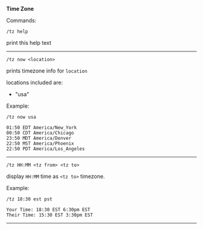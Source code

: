 **Time Zone**

Commands:

 `/tz help`

print this help text

---


 `/tz now <location>`

prints timezone info for `location`

locations included are:
    
- "usa"

Example:

```text
/tz now usa
```
```text
01:50 EDT America/New_York
00:50 CDT America/Chicago
23:50 MDT America/Denver
22:50 MST America/Phoenix
22:50 PDT America/Los_Angeles
```





---

 `/tz HH:MM <tz from> <tz to>`

display `HH:MM` time as `<tz to>` timezone.

Example:
```text
/tz 18:30 est pst
```


```text
Your Time: 18:30 EST 6:30pm EST
Their Time: 15:30 EST 3:30pm EST
```

---